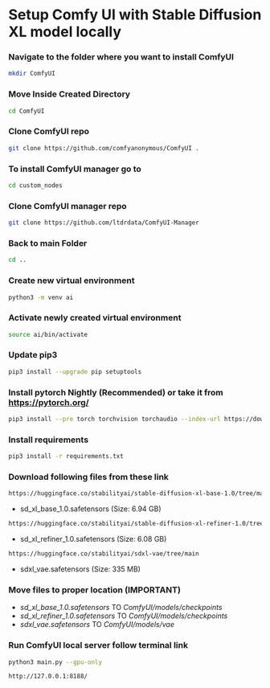 # Setup Comfy UI with Stable Diffusion XL model locally

### Navigate to the folder where you want to install ComfyUI
```bash
mkdir ComfyUI
```

### Move Inside Created Directory
```bash
cd ComfyUI
```

### Clone ComfyUI repo
```bash
git clone https://github.com/comfyanonymous/ComfyUI .
```

### To install ComfyUI manager go to
```bash
cd custom_nodes
```

### Clone ComfyUI manager repo
```bash
git clone https://github.com/ltdrdata/ComfyUI-Manager
```

### Back to main Folder
```bash
cd ..
````

### Create new virtual environment
```bash
python3 -m venv ai
```

### Activate newly created virtual environment
```bash
source ai/bin/activate
```

### Update pip3
```bash
pip3 install --upgrade pip setuptools
```

### Install pytorch Nightly (Recommended) or take it from https://pytorch.org/
```bash
pip3 install --pre torch torchvision torchaudio --index-url https://download.pytorch.org/whl/nightly/cpu
```

### Install requirements
```bash
pip3 install -r requirements.txt
```

### Download following files from these link
```bash
https://huggingface.co/stabilityai/stable-diffusion-xl-base-1.0/tree/main
```

- sd_xl_base_1.0.safetensors (Size: 6.94 GB)

```bash
https://huggingface.co/stabilityai/stable-diffusion-xl-refiner-1.0/tree/main
```
- sd_xl_refiner_1.0.safetensors (Size: 6.08 GB)

```bash
https://huggingface.co/stabilityai/sdxl-vae/tree/main
```
- sdxl_vae.safetensors (Size: 335 MB)

### Move files to proper location (IMPORTANT)
- *sd_xl_base_1.0.safetensors* TO *ComfyUI/models/checkpoints*
- *sd_xl_refiner_1.0.safetensors* TO *ComfyUI/models/checkpoints*
- *sdxl_vae.safetensors* TO *ComfyUI/models/vae*

### Run ComfyUI local server follow terminal link
```bash
python3 main.py --gpu-only
```

```bash
http://127.0.0.1:8188/
```

